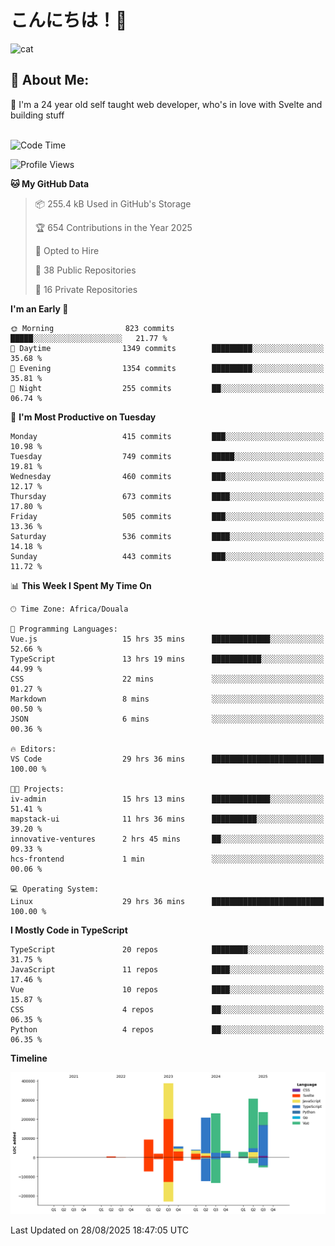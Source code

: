 

# こんにちは！🙂  
![cat](https://github.com/michaelnji/michaelnji/assets/73862378/606e99e9-2c18-4853-8722-991e4af8eae6)

## 💫 About Me:
🙂 I'm a 24 year old self taught web developer, who's in love with Svelte and building stuff <br><br>

<!--START_SECTION:waka-->
![Code Time](http://img.shields.io/badge/Code%20Time-1%2C336%20hrs%2051%20mins-blue)

![Profile Views](http://img.shields.io/badge/Profile%20Views-0-blue)

**🐱 My GitHub Data** 

> 📦 255.4 kB Used in GitHub's Storage 
 > 
> 🏆 654 Contributions in the Year 2025
 > 
> 💼 Opted to Hire
 > 
> 📜 38 Public Repositories 
 > 
> 🔑 16 Private Repositories 
 > 
**I'm an Early 🐤** 

```text
🌞 Morning                823 commits         █████░░░░░░░░░░░░░░░░░░░░   21.77 % 
🌆 Daytime                1349 commits        █████████░░░░░░░░░░░░░░░░   35.68 % 
🌃 Evening                1354 commits        █████████░░░░░░░░░░░░░░░░   35.81 % 
🌙 Night                  255 commits         ██░░░░░░░░░░░░░░░░░░░░░░░   06.74 % 
```
📅 **I'm Most Productive on Tuesday** 

```text
Monday                   415 commits         ███░░░░░░░░░░░░░░░░░░░░░░   10.98 % 
Tuesday                  749 commits         █████░░░░░░░░░░░░░░░░░░░░   19.81 % 
Wednesday                460 commits         ███░░░░░░░░░░░░░░░░░░░░░░   12.17 % 
Thursday                 673 commits         ████░░░░░░░░░░░░░░░░░░░░░   17.80 % 
Friday                   505 commits         ███░░░░░░░░░░░░░░░░░░░░░░   13.36 % 
Saturday                 536 commits         ████░░░░░░░░░░░░░░░░░░░░░   14.18 % 
Sunday                   443 commits         ███░░░░░░░░░░░░░░░░░░░░░░   11.72 % 
```


📊 **This Week I Spent My Time On** 

```text
🕑︎ Time Zone: Africa/Douala

💬 Programming Languages: 
Vue.js                   15 hrs 35 mins      █████████████░░░░░░░░░░░░   52.66 % 
TypeScript               13 hrs 19 mins      ███████████░░░░░░░░░░░░░░   44.99 % 
CSS                      22 mins             ░░░░░░░░░░░░░░░░░░░░░░░░░   01.27 % 
Markdown                 8 mins              ░░░░░░░░░░░░░░░░░░░░░░░░░   00.50 % 
JSON                     6 mins              ░░░░░░░░░░░░░░░░░░░░░░░░░   00.36 % 

🔥 Editors: 
VS Code                  29 hrs 36 mins      █████████████████████████   100.00 % 

🐱‍💻 Projects: 
iv-admin                 15 hrs 13 mins      █████████████░░░░░░░░░░░░   51.41 % 
mapstack-ui              11 hrs 36 mins      ██████████░░░░░░░░░░░░░░░   39.20 % 
innovative-ventures      2 hrs 45 mins       ██░░░░░░░░░░░░░░░░░░░░░░░   09.33 % 
hcs-frontend             1 min               ░░░░░░░░░░░░░░░░░░░░░░░░░   00.06 % 

💻 Operating System: 
Linux                    29 hrs 36 mins      █████████████████████████   100.00 % 
```

**I Mostly Code in TypeScript** 

```text
TypeScript               20 repos            ████████░░░░░░░░░░░░░░░░░   31.75 % 
JavaScript               11 repos            ████░░░░░░░░░░░░░░░░░░░░░   17.46 % 
Vue                      10 repos            ████░░░░░░░░░░░░░░░░░░░░░   15.87 % 
CSS                      4 repos             ██░░░░░░░░░░░░░░░░░░░░░░░   06.35 % 
Python                   4 repos             ██░░░░░░░░░░░░░░░░░░░░░░░   06.35 % 
```



**Timeline**

![Lines of Code chart](https://raw.githubusercontent.com/michaelnji/michaelnji/main/assets/bar_graph.png)


 Last Updated on 28/08/2025 18:47:05 UTC
<!--END_SECTION:waka-->
